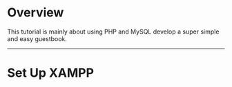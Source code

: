 # Overview

This tutorial is mainly about using PHP and MySQL develop a super simple and easy guestbook.

-----
# Set Up XAMPP
# 
